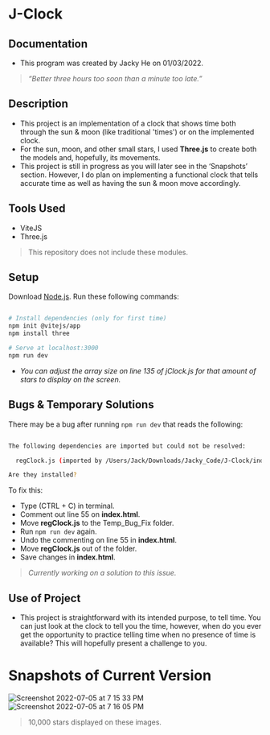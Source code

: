 # J-Clock

## Documentation
- This program was created by Jacky He on 01/03/2022.
> *“Better three hours too soon than a minute too late.”*

## Description 
- This project is an implementation of a clock that shows time both through the sun & moon (like traditional 'times') or on the implemented clock. 
- For the sun, moon, and other small stars, I used **Three.js** to create both the models and, hopefully, its movements. 
- This project is still in progress as you will later see in the ‘Snapshots’ section. However, I do plan on implementing a functional clock that tells accurate time as well as having the sun & moon move accordingly. 

## Tools Used
- ViteJS
- Three.js
> This repository does not include these modules.

## Setup
Download [Node.js](https://nodejs.org/en/download/).
Run these following commands:

``` bash

# Install dependencies (only for first time)
npm init @vitejs/app
npm install three

# Serve at localhost:3000
npm run dev

```
- *You can adjust the array size on line 135 of jClock.js for that amount of stars to display on the screen.*

## Bugs & Temporary Solutions
There may be a bug after running ``` npm run dev ``` that reads the following:

``` bash

The following dependencies are imported but could not be resolved:

  regClock.js (imported by /Users/Jack/Downloads/Jacky_Code/J-Clock/index.html)

Are they installed?

```
To fix this:
- Type (CTRL + C) in terminal.
- Comment out line 55 on **index.html**.
- Move **regClock.js** to the Temp_Bug_Fix folder.
- Run ``` npm run dev ``` again. 
- Undo the commenting on line 55 in **index.html**.
- Move **regClock.js** out of the folder.
- Save changes in **index.html**.
> *Currently working on a solution to this issue.*

## Use of Project
- This project is straightforward with its intended purpose, to tell time. You can just look at the clock to tell you the time, however, when do you ever get the opportunity to practice telling time when no presence of time is available? This will hopefully present a challenge to you. 

# Snapshots of Current Version

![Screenshot 2022-07-05 at 7 15 33 PM](https://user-images.githubusercontent.com/78707612/177444765-67e6e813-eb5b-4348-b3cf-96ab3cbc4d13.png)
![Screenshot 2022-07-05 at 7 16 05 PM](https://user-images.githubusercontent.com/78707612/177444778-926f9d6e-07d8-49b5-9257-2837a0c2b79a.png)
> 10,000 stars displayed on these images.


